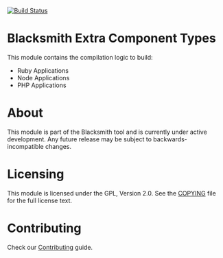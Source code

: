 [![Build Status](https://api.travis-ci.org/bitnami/blacksmith-extra-component-types.svg?branch=master)](http://travis-ci.org/bitnami/blacksmith-extra-component-types)

# Blacksmith Extra Component Types

This module contains the compilation logic to build:
 - Ruby Applications
 - Node Applications
 - PHP Applications

# About

This module is part of the Blacksmith tool and is currently under active development. Any future release may be subject to backwards-incompatible changes.

# Licensing

This module is licensed under the GPL, Version 2.0. See the [COPYING](COPYING) file for the full license text.

# Contributing

Check our [Contributing](CONTRIBUTING.md) guide.
